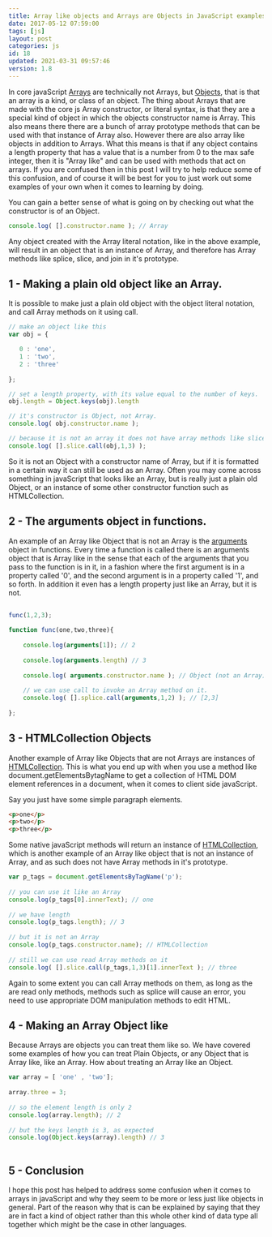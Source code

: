 ```yaml
---
title: Array like objects and Arrays are Objects in JavaScript examples and explanations.
date: 2017-05-12 07:59:00
tags: [js]
layout: post
categories: js
id: 18
updated: 2021-03-31 09:57:46
version: 1.8
---
```


In core javaScript [Arrays](https://developer.mozilla.org/en-US/docs/Web/JavaScript/Reference/Global_Objects/Array) are technically not Arrays, but [Objects](https://developer.mozilla.org/en-US/docs/Web/JavaScript/Reference/Global_Objects/Object), that is that an array is a kind, or class of an object. The thing about Arrays that are made with the core js Array constructor, or literal syntax, is that they are a special kind of object in which the objects constructor name is Array. This also means there there are a bunch of array prototype methods that can be used with that instance of Array also. However there are also array like objects in addition to Arrays. What this means is that if any object contains a length property that has a value that is a number from 0 to the max safe integer, then it is "Array like" and can be used with methods that act on arrays. If you are confused then in this post I will try to help reduce some of this confusion, and of course it will be best for you to just work out some examples of your own when it comes to learning by doing.

<!-- more -->

You can gain a better sense of what is going on by checking out what the constructor is of an Object.

```js
console.log( [].constructor.name ); // Array
```

Any object created with the Array literal notation, like in the above example, will result in an object that is an instance of Array, and therefore has Array methods like splice, slice, and join in it's prototype.

## 1 - Making a plain old object like an Array.

It is possible to make just a plain old object with the object literal notation, and call Array methods on it using call.

```js
// make an object like this
var obj = {

   0 : 'one',
   1 : 'two',
   2 : 'three'
   
};

// set a length property, with its value equal to the number of keys.
obj.length = Object.keys(obj).length

// it's constructor is Object, not Array.
console.log( obj.constructor.name );

// because it is not an array it does not have array methods like slice in it's prototype, but we can use Array methods on it by using call.
console.log( [].slice.call(obj,1,3) );
```

So it is not an Object with a constructor name of Array, but if it is formatted in a certain way it can still be used as an Array. Often you may come across something in javaScript that looks like an Array, but is really just a plain old Object, or an instance of some other constructor function such as HTMLCollection.

## 2 - The arguments object in functions.

An example of an Array like Object that is not an Array is the [arguments](https://developer.mozilla.org/en-US/docs/Web/JavaScript/Reference/Functions/arguments) object in functions. Every time a function is called there is an arguments object that is Array like in the sense that each of the arguments that you pass to the function is in it, in a fashion where the first argument is in a property called '0', and the second argument is in a property called '1', and so forth. In addition it even has a length property just like an Array, but it is not.

```js
 
func(1,2,3);
 
function func(one,two,three){
 
    console.log(arguments[1]); // 2
 
    console.log(arguments.length) // 3
 
    console.log( arguments.constructor.name ); // Object (not an Array)
 
    // we can use call to invoke an Array method on it.
    console.log( [].splice.call(arguments,1,2) ); // [2,3]
 
};
```

## 3 - HTMLCollection Objects

Another example of Array like Objects that are not Arrays are instances of [HTMLCollection](https://developer.mozilla.org/en-US/docs/Web/API/HTMLCollection). This is what you end up with when you use a method like document.getElementsBytagName to get a collection of HTML DOM element references in a document, when it comes to client side javaScript.

Say you just have some simple paragraph elements.

```html
<p>one</p>
<p>two</p>
<p>three</p>
```

Some native javaScript methods will return an instance of [HTMLCollection](https://developer.mozilla.org/en-US/docs/Web/API/HTMLCollection), which is another example of an Array like object that is not an instance of Array, and as such does not have Array methods in it's prototype.

```js
var p_tags = document.getElementsByTagName('p');
 
// you can use it like an Array
console.log(p_tags[0].innerText); // one
 
// we have length
console.log(p_tags.length); // 3
 
// but it is not an Array
console.log(p_tags.constructor.name); // HTMLCollection
 
// still we can use read Array methods on it
console.log( [].slice.call(p_tags,1,3)[1].innerText ); // three
```

Again to some extent you can call Array methods on them, as long as the are read only methods, methods such as splice will cause an error, you need to use appropriate DOM manipulation methods to edit HTML.

## 4 - Making an Array Object like

Because Arrays are objects you can treat them like so. We have covered some examples of how you can treat Plain Objects, or any Object that is Array like, like an Array. How about treating an Array like an Object.

```js
var array = [ 'one' , 'two'];
 
array.three = 3;
 
// so the element length is only 2
console.log(array.length); // 2
 
// but the keys length is 3, as expected
console.log(Object.keys(array).length) // 3
 
```

## 5 - Conclusion

I hope this post has helped to address some confusion when it comes to arrays in javaScript and why they seem to be more or less just like objects in general. Part of the reason why that is can be explained by saying that they are in fact a kind of object rather than this whole other kind of data type all together which might be the case in other languages.

